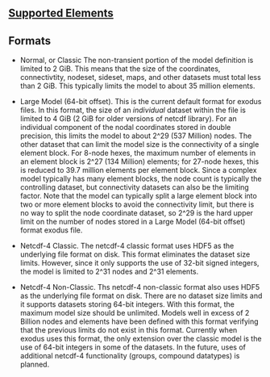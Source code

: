 ## [Supported Elements](exodus-element-types.md)
   
## Formats

 * Normal, or Classic
    The non-transient portion of the model definition is limited to 2
	GiB.  This means that the size of the coordinates, connectivtity, nodeset,
	sideset, maps, and other datasets must total less than 2 GiB.
	This typically limits the model to about 35 million elements.

 * Large Model (64-bit offset).  This is the current default format
	for exodus files.  In this format, the size of an *individual*
    dataset within the file is limited to 4 GiB (2 GiB for older
	versions of netcdf library).  For an individual component of the
    nodal coordinates stored in double precision, this limits the model to
	about 2^29 (537 Million) nodes. The other dataset that can limit
    the model size is the connectivity of a single element block.  For
    8-node hexes, the maximum number of elements in an element block is
    2^27 (134 Million) elements; for 27-node hexes, this is reduced to
    39.7 million elements per element block.  Since a complex model
    typically has many element blocks, the node count is typically the
    controlling dataset, but connectivity datasets can also be the
    limiting factor. Note that the model can typically split a large
	element block into two or more element blocks to avoid the
	connectivity limit, but there is no way to split the node coordinate
	dataset, so 2^29 is the hard upper limit on the number of nodes stored
	in a Large Model (64-bit offset) format exodus file.

 * Netcdf-4 Classic.  The netcdf-4 classic format uses HDF5 as the
   underlying file format on disk.  This format eliminates the dataset
   size limits.  However, since it only supports the use of 32-bit signed
   integers, the model is limited to 2^31 nodes and 2^31 elements.

 * Netcdf-4 Non-Classic. Ths netcdf-4 non-classic format also uses
   HDF5 as the underlying file format on disk.  There are no dataset size
   limits and it supports datasets storing 64-bit integers.  With this
   format, the maximum model size should be unlimited.  Models well in
   excess of 2 Billion nodes and elements have been defined with this
   format verifying that the previous limits do not exist in this
   format.  Currently when exodus uses this format, the only extension
   over the classic model is the use of 64-bit integers in some of the
   datasets. In the future, uses of additional netcdf-4 functionality
   (groups, compound datatypes) is planned.
